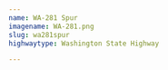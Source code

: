 ```yaml
---
name: WA-281 Spur
imagename: WA-281.png
slug: wa281spur
highwaytype: Washington State Highway

---
```

